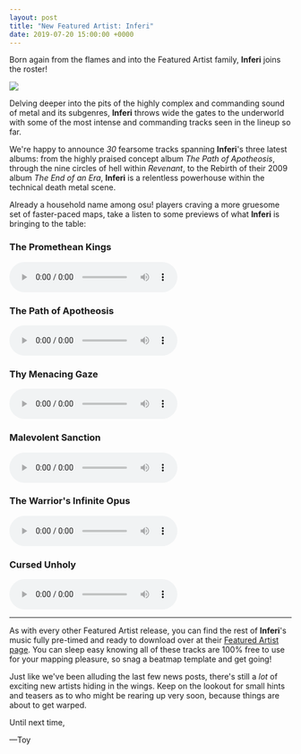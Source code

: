 ```yaml
---
layout: post
title: "New Featured Artist: Inferi"
date: 2019-07-20 15:00:00 +0000
---
```


Born again from the flames and into the Featured Artist family, **Inferi** joins the roster!

![](https://assets.ppy.sh/artists/43/header.jpg)

Delving deeper into the pits of the highly complex and commanding sound of metal and its subgenres, **Inferi** throws wide the gates to the underworld with some of the most intense and commanding tracks seen in the lineup so far.

We're happy to announce *30* fearsome tracks spanning **Inferi**'s three latest albums: from the highly praised concept album *The Path of Apotheosis*, through the nine circles of hell within *Revenant*, to the Rebirth of their 2009 album *The End of an Era*, **Inferi** is a relentless powerhouse within the technical death metal scene.

Already a household name among osu! players craving a more gruesome set of faster-paced maps, take a listen to some previews of what **Inferi** is bringing to the table:

### The Promethean Kings

<audio controls>
    <source src="https://assets.ppy.sh/artists/43/previews/1038.mp3" type="audio/mpeg">
</audio>
 
### The Path of Apotheosis

<audio controls>
    <source src="https://assets.ppy.sh/artists/43/previews/1037.mp3" type="audio/mpeg">
</audio>

### Thy Menacing Gaze

<audio controls>
    <source src="https://assets.ppy.sh/artists/43/previews/1018.mp3" type="audio/mpeg">
</audio>

### Malevolent Sanction

<audio controls>
    <source src="https://assets.ppy.sh/artists/43/previews/1015.mp3" type="audio/mpeg">
</audio>

### The Warrior's Infinite Opus

<audio controls>
    <source src="https://assets.ppy.sh/artists/43/previews/1029.mp3" type="audio/mpeg">
</audio>

### Cursed Unholy

<audio controls>
    <source src="https://assets.ppy.sh/artists/43/previews/1021.mp3" type="audio/mpeg">
</audio>

---

As with every other Featured Artist release, you can find the rest of **Inferi**'s music fully pre-timed and ready to download over at their [Featured Artist page](https://osu.ppy.sh/beatmaps/artists/43). You can sleep easy knowing all of these tracks are 100% free to use for your mapping pleasure, so snag a beatmap template and get going!

Just like we've been alluding the last few news posts, there's still a *lot* of exciting new artists hiding in the wings. Keep on the lookout for small hints and teasers as to who might be rearing up very soon, because things are about to get warped.

Until next time,

—Toy
